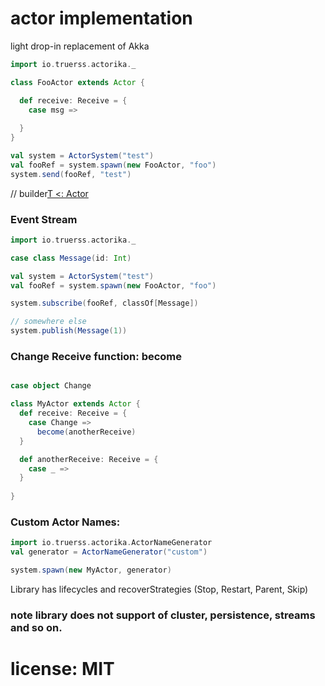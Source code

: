 # actor implementation 

light drop-in replacement of Akka

```scala
import io.truerss.actorika._ 

class FooActor extends Actor {

  def receive: Receive = {
    case msg => 
                
  }
}

val system = ActorSystem("test")
val fooRef = system.spawn(new FooActor, "foo")
system.send(fooRef, "test")


```

// builder[T <: Actor](params...)

### Event Stream 

```scala
import io.truerss.actorika._ 

case class Message(id: Int)

val system = ActorSystem("test")
val fooRef = system.spawn(new FooActor, "foo")

system.subscribe(fooRef, classOf[Message])

// somewhere else
system.publish(Message(1))
```

### Change Receive function: become

```scala

case object Change

class MyActor extends Actor {
  def receive: Receive = {
    case Change =>
      become(anotherReceive)   
  }

  def anotherReceive: Receive = {
    case _ =>     
  }
       
}

```

### Custom Actor Names:

```scala
import io.truerss.actorika.ActorNameGenerator
val generator = ActorNameGenerator("custom")

system.spawn(new MyActor, generator)
```


Library has lifecycles and recoverStrategies (Stop, Restart, Parent, Skip)

### note library does not support of cluster, persistence, streams and so on. 

# license: MIT 

